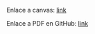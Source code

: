 Enlace a canvas: [link](https://www.canva.com/design/DAGEWitd2P0/qTvVJNWDj8EndUS6-2cQ5A/view?utm_content=DAGEWitd2P0&utm_campaign=designshare&utm_medium=link&utm_source=editor)

Enlace a PDF en GitHub: [link](https://github.com/ISPP-GRUPO-8/BANQUETBUDDY/blob/docs/PPL/docs/PPL/Presentacion.pdf)

